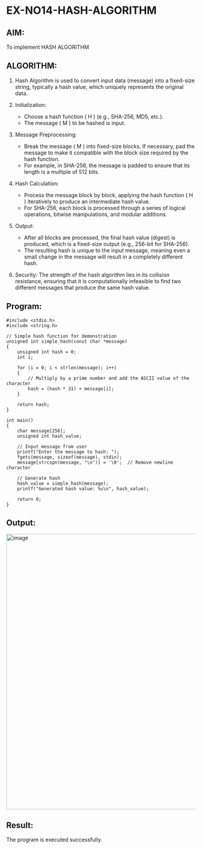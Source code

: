 # EX-NO14-HASH-ALGORITHM

## AIM:
To implement HASH ALGORITHM

## ALGORITHM:

1. Hash Algorithm is used to convert input data (message) into a fixed-size string, typically a hash value, which uniquely represents the original data.

2. Initialization:
   - Choose a hash function \( H \) (e.g., SHA-256, MD5, etc.).
   - The message \( M \) to be hashed is input.

3. Message Preprocessing:
   - Break the message \( M \) into fixed-size blocks. If necessary, pad the message to make it compatible with the block size required by the hash function.
   - For example, in SHA-256, the message is padded to ensure that its length is a multiple of 512 bits.

4. Hash Calculation:
   - Process the message block by block, applying the hash function \( H \) iteratively to produce an intermediate hash value.
   - For SHA-256, each block is processed through a series of logical operations, bitwise manipulations, and modular additions.

5. Output:
   - After all blocks are processed, the final hash value (digest) is produced, which is a fixed-size output (e.g., 256-bit for SHA-256).
   - The resulting hash is unique to the input message, meaning even a small change in the message will result in a completely different hash.

6. Security: The strength of the hash algorithm lies in its collision resistance, ensuring that it is computationally infeasible to find two different messages that produce the same hash value.


## Program:
```
#include <stdio.h>
#include <string.h>

// Simple hash function for demonstration
unsigned int simple_hash(const char *message)
{
    unsigned int hash = 0;
    int i;

    for (i = 0; i < strlen(message); i++)
    {
        // Multiply by a prime number and add the ASCII value of the character
        hash = (hash * 31) + message[i];
    }

    return hash;
}

int main()
{
    char message[256];
    unsigned int hash_value;

    // Input message from user
    printf("Enter the message to hash: ");
    fgets(message, sizeof(message), stdin);
    message[strcspn(message, "\n")] = '\0';  // Remove newline character

    // Generate hash
    hash_value = simple_hash(message);
    printf("Generated hash value: %u\n", hash_value);

    return 0;
}
```

## Output:
<img width="1558" height="733" alt="image" src="https://github.com/user-attachments/assets/f00bfab2-d97f-4c59-9a55-37271860ffc2" />

## Result:
The program is executed successfully.
